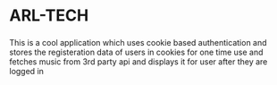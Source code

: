 # ARL-TECH

###
This is a  cool application which uses cookie based authentication and stores the registeration data of users in cookies for one time use and fetches music from 3rd party api and displays it for user after they are logged in
